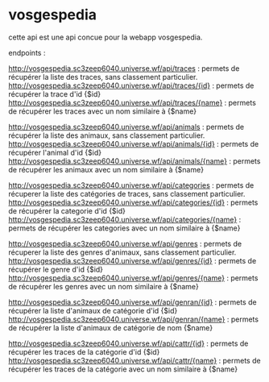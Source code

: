 # vosgespedia

cette api est une api concue pour la webapp vosgespedia.

endpoints :

http://vosgespedia.sc3zeep6040.universe.wf/api/traces : permets de récupérer la liste des traces, sans classement particulier.
http://vosgespedia.sc3zeep6040.universe.wf/api/traces/{id} : permets de récupérer la trace d'id {$id}
http://vosgespedia.sc3zeep6040.universe.wf/api/traces/{name} : permets de récupérer les traces avec un nom similaire à {$name}

http://vosgespedia.sc3zeep6040.universe.wf/api/animals : permets de récupérer la liste des animaux, sans classement particulier.
http://vosgespedia.sc3zeep6040.universe.wf/api/animals/{id} : permets de récupérer l'animal d'id {$id}
http://vosgespedia.sc3zeep6040.universe.wf/api/animals/{name} : permets de récupérer les animaux avec un nom similaire à {$name}

http://vosgespedia.sc3zeep6040.universe.wf/api/categories : permets de récuperer la liste des catégories de traces, sans classement particulier.
http://vosgespedia.sc3zeep6040.universe.wf/api/categories/{id} : permets de récupérer la categorie d'id {$id}
http://vosgespedia.sc3zeep6040.universe.wf/api/categories/{name} : permets de récupérer les categories avec un nom similaire à {$name}

http://vosgespedia.sc3zeep6040.universe.wf/api/genres : permets de récuperer la liste des genres d'animaux, sans classement particulier.
http://vosgespedia.sc3zeep6040.universe.wf/api/genres/{id} : permets de récupérer le genre d'id {$id}
http://vosgespedia.sc3zeep6040.universe.wf/api/genres/{name} : permets de récupérer les genres avec un nom similaire à {$name}

http://vosgespedia.sc3zeep6040.universe.wf/api/genran/{id} : permets de récupérer la liste d'animaux de catégorie d'id {$id}
http://vosgespedia.sc3zeep6040.universe.wf/api/genran/{name} : permets de récupérer la liste d'animaux de catégorie de nom {$name}

http://vosgespedia.sc3zeep6040.universe.wf/api/cattr/{id} : permets de récupérer les traces de la catégorie d'id {$id}
http://vosgespedia.sc3zeep6040.universe.wf/api/cattr/{name} : permets de récupérer les traces de la catégorie avec un nom similaire à {$name}
